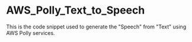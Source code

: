 # AWS_Polly_Text_to_Speech
This is the code snippet used to generate the "Speech" from "Text" using AWS Polly services.
